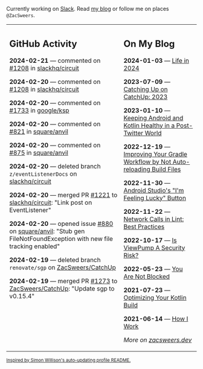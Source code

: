 Currently working on [Slack](https://slack.com/). Read [my blog](https://zacsweers.dev/) or follow me on places `@ZacSweers`.

<table><tr><td valign="top" width="60%">

## GitHub Activity
<!-- githubActivity starts -->
**2024-02-21** — commented on [#1208](https://github.com/slackhq/circuit/issues/1208#issuecomment-1956744549) in [slackhq/circuit](https://github.com/slackhq/circuit)

**2024-02-20** — commented on [#1208](https://github.com/slackhq/circuit/issues/1208#issuecomment-1955845829) in [slackhq/circuit](https://github.com/slackhq/circuit)

**2024-02-20** — commented on [#1733](https://github.com/google/ksp/issues/1733#issuecomment-1955842492) in [google/ksp](https://github.com/google/ksp)

**2024-02-20** — commented on [#821](https://github.com/square/anvil/issues/821#issuecomment-1954906563) in [square/anvil](https://github.com/square/anvil)

**2024-02-20** — commented on [#875](https://github.com/square/anvil/issues/875#issuecomment-1954905235) in [square/anvil](https://github.com/square/anvil)

**2024-02-20** — deleted branch `z/eventListenerDocs` on [slackhq/circuit](https://github.com/slackhq/circuit)

**2024-02-20** — merged PR [#1221](https://github.com/slackhq/circuit/pull/1221) to [slackhq/circuit](https://github.com/slackhq/circuit): "Link post on EventListener"

**2024-02-20** — opened issue [#880](https://github.com/square/anvil/issues/880) on [square/anvil](https://github.com/square/anvil): "Stub gen FileNotFoundException with new file tracking enabled"

**2024-02-19** — deleted branch `renovate/sgp` on [ZacSweers/CatchUp](https://github.com/ZacSweers/CatchUp)

**2024-02-19** — merged PR [#1273](https://github.com/ZacSweers/CatchUp/pull/1273) to [ZacSweers/CatchUp](https://github.com/ZacSweers/CatchUp): "Update sgp to v0.15.4"
<!-- githubActivity ends -->
</td><td valign="top" width="40%">

## On My Blog
<!-- blog starts -->
**2024-01-03** — [Life in 2024](https://www.zacsweers.dev/life-in-2024/)

**2023-07-09** — [Catching Up on CatchUp: 2023](https://www.zacsweers.dev/catching-up-on-catchup-2023/)

**2023-01-10** — [Keeping Android and Kotlin Healthy in a Post-Twitter World](https://www.zacsweers.dev/keeping-android-healthy/)

**2022-12-19** — [Improving Your Gradle Workflow by Not Auto-reloading Build Files](https://www.zacsweers.dev/improving-your-workflow-by-not-auto-reloading-build-files/)

**2022-11-30** — [Android Studio's "I'm Feeling Lucky" Button](https://www.zacsweers.dev/android-studios-im-feeling-lucky-button/)

**2022-11-22** — [Network Calls in Lint: Best Practices](https://www.zacsweers.dev/network-calls-in-lint-best-practices/)

**2022-10-17** — [Is ViewPump A Security Risk?](https://www.zacsweers.dev/is-viewpump-a-security-risk/)

**2022-05-23** — [You Are Not Blocked](https://www.zacsweers.dev/you-are-not-blocked/)

**2021-07-23** — [Optimizing Your Kotlin Build](https://www.zacsweers.dev/optimizing-your-kotlin-build/)

**2021-06-14** — [How I Work](https://www.zacsweers.dev/how-i-work/)
<!-- blog ends -->
_More on [zacsweers.dev](https://zacsweers.dev/)_
</td></tr></table>

<sub><a href="https://simonwillison.net/2020/Jul/10/self-updating-profile-readme/">Inspired by Simon Willison's auto-updating profile README.</a></sub>